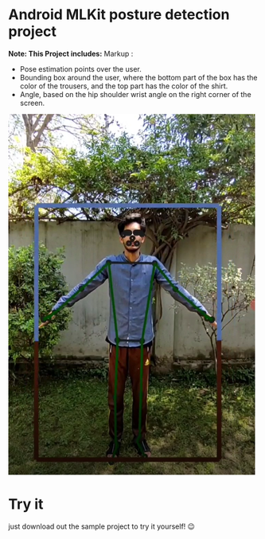 # Android MLKit posture detection project




**Note: This Project includes:**
Markup : 
* Pose estimation points over the user.
* Bounding box around the user, where the bottom part of the box has the color of the trousers, and the top part has the color of the shirt.
* Angle, based on the hip shoulder wrist angle on the right corner of the screen.

[![Watch the video](https://github.com/m-jayy/MLKit_poseEstimation/blob/main/Video/vidss.png)](https://youtu.be/gHGWzKndtV8)
  


# Try it
  just download out the sample project to try it yourself! :wink:



